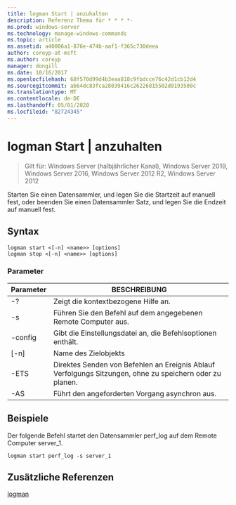 ```yaml
---
title: logman Start | anzuhalten
description: Referenz Thema für * * * *-
ms.prod: windows-server
ms.technology: manage-windows-commands
ms.topic: article
ms.assetid: a40006a1-876e-474b-aaf1-f365c730deea
author: coreyp-at-msft
ms.author: coreyp
manager: dongill
ms.date: 10/16/2017
ms.openlocfilehash: 68f570d99d4b3eaa818c9fbdcce76c42d1cb12d4
ms.sourcegitcommit: ab64dc83fca28039416c26226815502d0193500c
ms.translationtype: MT
ms.contentlocale: de-DE
ms.lasthandoff: 05/01/2020
ms.locfileid: "82724345"
---
```

# <a name="logman-start--stop"></a>logman Start | anzuhalten

> Gilt für: Windows Server (halbjährlicher Kanal), Windows Server 2019, Windows Server 2016, Windows Server 2012 R2, Windows Server 2012

Starten Sie einen Datensammler, und legen Sie die Startzeit auf manuell fest, oder beenden Sie einen Datensammler Satz, und legen Sie die Endzeit auf manuell fest.  

## <a name="syntax"></a>Syntax  
```  
logman start <[-n] <name>> [options]  
logman stop <[-n] <name>> [options]  
```  
### <a name="parameters"></a>Parameter  

|     Parameter      |                                 BESCHREIBUNG                                  |
|--------------------|------------------------------------------------------------------------------|
|         -?         |                       Zeigt die kontextbezogene Hilfe an.                       |
| -s<computer name> |            Führen Sie den Befehl auf dem angegebenen Remote Computer aus.             |
|  -config <value>   |           Gibt die Einstellungsdatei an, die Befehlsoptionen enthält.            |
|    [-n]<name>     |                          Name des Zielobjekts                          |
|        -ETS        | Direktes Senden von Befehlen an Ereignis Ablauf Verfolgungs Sitzungen, ohne zu speichern oder zu planen. |
|        -AS         |               Führt den angeforderten Vorgang asynchron aus.                |

## <a name="examples"></a>Beispiele  
Der folgende Befehl startet den Datensammler perf_log auf dem Remote Computer server_1.  
```  
logman start perf_log -s server_1  
```  
## <a name="additional-references"></a>Zusätzliche Referenzen  
[logman](logman.md)  
